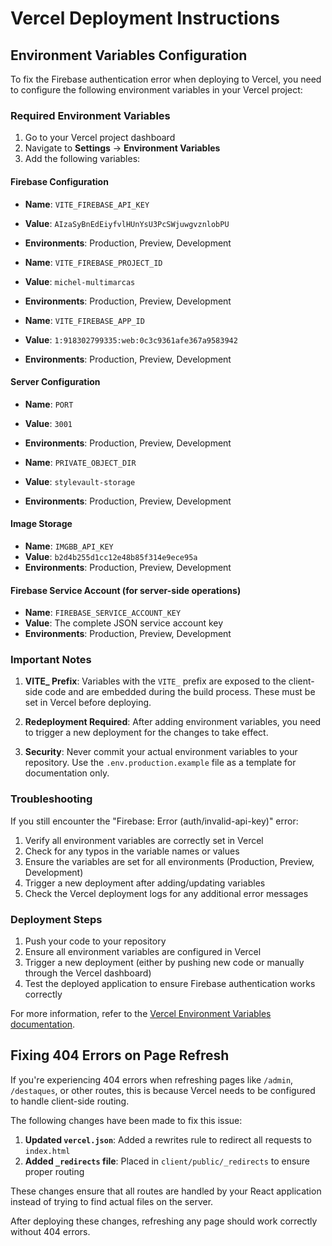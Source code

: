 # Vercel Deployment Instructions

## Environment Variables Configuration

To fix the Firebase authentication error when deploying to Vercel, you need to configure the following environment variables in your Vercel project:

### Required Environment Variables

1. Go to your Vercel project dashboard
2. Navigate to **Settings** → **Environment Variables**
3. Add the following variables:

#### Firebase Configuration
- **Name**: `VITE_FIREBASE_API_KEY`
- **Value**: `AIzaSyBnEdEiyfvlHUnYsU3PcSWjuwgvznlobPU`
- **Environments**: Production, Preview, Development

- **Name**: `VITE_FIREBASE_PROJECT_ID`
- **Value**: `michel-multimarcas`
- **Environments**: Production, Preview, Development

- **Name**: `VITE_FIREBASE_APP_ID`
- **Value**: `1:918302799335:web:0c3c9361afe367a9583942`
- **Environments**: Production, Preview, Development

#### Server Configuration
- **Name**: `PORT`
- **Value**: `3001`
- **Environments**: Production, Preview, Development

- **Name**: `PRIVATE_OBJECT_DIR`
- **Value**: `stylevault-storage`
- **Environments**: Production, Preview, Development

#### Image Storage
- **Name**: `IMGBB_API_KEY`
- **Value**: `b2d4b255d1cc12e48b85f314e9ece95a`
- **Environments**: Production, Preview, Development

#### Firebase Service Account (for server-side operations)
- **Name**: `FIREBASE_SERVICE_ACCOUNT_KEY`
- **Value**: The complete JSON service account key
- **Environments**: Production, Preview, Development

### Important Notes

1. **VITE_ Prefix**: Variables with the `VITE_` prefix are exposed to the client-side code and are embedded during the build process. These must be set in Vercel before deploying.

2. **Redeployment Required**: After adding environment variables, you need to trigger a new deployment for the changes to take effect.

3. **Security**: Never commit your actual environment variables to your repository. Use the `.env.production.example` file as a template for documentation only.

### Troubleshooting

If you still encounter the "Firebase: Error (auth/invalid-api-key)" error:

1. Verify all environment variables are correctly set in Vercel
2. Check for any typos in the variable names or values
3. Ensure the variables are set for all environments (Production, Preview, Development)
4. Trigger a new deployment after adding/updating variables
5. Check the Vercel deployment logs for any additional error messages

### Deployment Steps

1. Push your code to your repository
2. Ensure all environment variables are configured in Vercel
3. Trigger a new deployment (either by pushing new code or manually through the Vercel dashboard)
4. Test the deployed application to ensure Firebase authentication works correctly

For more information, refer to the [Vercel Environment Variables documentation](https://vercel.com/docs/concepts/projects/environment-variables).

## Fixing 404 Errors on Page Refresh

If you're experiencing 404 errors when refreshing pages like `/admin`, `/destaques`, or other routes, this is because Vercel needs to be configured to handle client-side routing.

The following changes have been made to fix this issue:

1. **Updated `vercel.json`**: Added a rewrites rule to redirect all requests to `index.html`
2. **Added `_redirects` file**: Placed in `client/public/_redirects` to ensure proper routing

These changes ensure that all routes are handled by your React application instead of trying to find actual files on the server.

After deploying these changes, refreshing any page should work correctly without 404 errors.